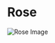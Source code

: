 # Rose

![Rose Image](https://cdn.jsdelivr.net/gh/ZhiJingHub/ZhiJingHub.github.io@a744a90538725436908f871b9ad0ca20322f2e58/rose/photo/rose.png)
